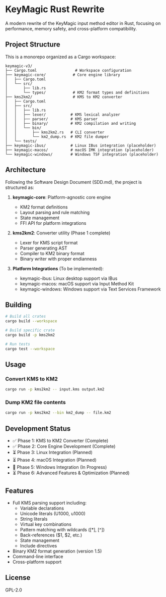 # KeyMagic Rust Rewrite

A modern rewrite of the KeyMagic input method editor in Rust, focusing on performance, memory safety, and cross-platform compatibility.

## Project Structure

This is a monorepo organized as a Cargo workspace:

```
keymagic-v3/
├── Cargo.toml                 # Workspace configuration
├── keymagic-core/            # Core engine library
│   ├── Cargo.toml
│   └── src/
│       ├── lib.rs
│       └── types/            # KM2 format types and definitions
├── kms2km2/                  # KMS to KM2 converter
│   ├── Cargo.toml
│   ├── src/
│   │   ├── lib.rs
│   │   ├── lexer/           # KMS lexical analyzer
│   │   ├── parser/          # KMS parser
│   │   ├── binary/          # KM2 compilation and writing
│   │   └── bin/
│   │       ├── kms2km2.rs   # CLI converter
│   │       └── km2_dump.rs  # KM2 file dumper
│   └── tests/
├── keymagic-ibus/           # Linux IBus integration (placeholder)
├── keymagic-macos/          # macOS IMK integration (placeholder)
└── keymagic-windows/        # Windows TSF integration (placeholder)
```

## Architecture

Following the Software Design Document (SDD.md), the project is structured as:

1. **keymagic-core**: Platform-agnostic core engine
   - KM2 format definitions
   - Layout parsing and rule matching
   - State management
   - FFI API for platform integrations

2. **kms2km2**: Converter utility (Phase 1 complete)
   - Lexer for KMS script format
   - Parser generating AST
   - Compiler to KM2 binary format
   - Binary writer with proper endianness

3. **Platform Integrations** (To be implemented):
   - keymagic-ibus: Linux desktop support via IBus
   - keymagic-macos: macOS support via Input Method Kit
   - keymagic-windows: Windows support via Text Services Framework

## Building

```bash
# Build all crates
cargo build --workspace

# Build specific crate
cargo build -p kms2km2

# Run tests
cargo test --workspace
```

## Usage

### Convert KMS to KM2

```bash
cargo run -p kms2km2 -- input.kms output.km2
```

### Dump KM2 file contents

```bash
cargo run -p kms2km2 --bin km2_dump -- file.km2
```

## Development Status

- ✅ Phase 1: KMS to KM2 Converter (Complete)
- ✅ Phase 2: Core Engine Development (Complete)
- ⏳ Phase 3: Linux Integration (Planned)
- ⏳ Phase 4: macOS Integration (Planned)
- 🚧 Phase 5: Windows Integration (In Progress)
- ⏳ Phase 6: Advanced Features & Optimization (Planned)

## Features

- Full KMS parsing support including:
  - Variable declarations
  - Unicode literals (U1000, u1000)
  - String literals
  - Virtual key combinations
  - Pattern matching with wildcards ([*], [^])
  - Back-references ($1, $2, etc.)
  - State management
  - Include directives
- Binary KM2 format generation (version 1.5)
- Command-line interface
- Cross-platform support

## License

GPL-2.0